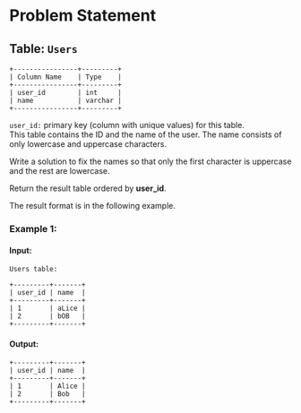 
# Problem Statement
## Table:  `Users`
```
+----------------+---------+
| Column Name    | Type    |
+----------------+---------+
| user_id        | int     |
| name           | varchar |
+----------------+---------+
```
`user_id:` primary key (column with unique values) for this table.\
This table contains the ID and the name of the user. The name consists of only lowercase and uppercase characters.

Write a solution to fix the names so that only the first character is uppercase and the rest are lowercase.

Return the result table ordered by  **user_id**.

The result format is in the following example.

### Example 1:
#### Input:
`Users table:`
```
+---------+-------+
| user_id | name  |
+---------+-------+
| 1       | aLice |
| 2       | bOB   |
+---------+-------+
```
#### Output:
```
+---------+-------+
| user_id | name  |
+---------+-------+
| 1       | Alice |
| 2       | Bob   |
+---------+-------+
```
